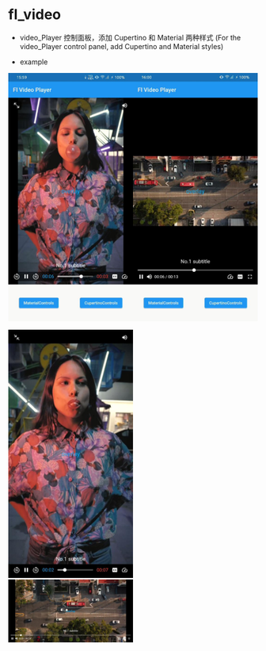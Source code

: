 # fl_video

- video_Player 控制面板，添加 Cupertino 和 Material 两种样式 (For the video_Player control panel, add Cupertino
  and Material styles)

- example

<img src="https://github.com/Wayaer/fl_video/blob/main/assets/cupertino.jpg" width="50%"><img src="https://github.com/Wayaer/fl_video/blob/main/assets/material.jpg" width="50%">

<img src="https://github.com/Wayaer/fl_video/blob/main/assets/cupertino_full.jpg" width="50%">

<img src="https://github.com/Wayaer/fl_video/blob/main/assets/material_full.jpg" width="50%">

